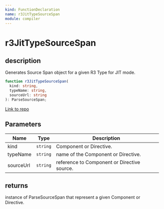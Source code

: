 ```yaml
---
kind: FunctionDeclaration
name: r3JitTypeSourceSpan
module: compiler
---
```


# r3JitTypeSourceSpan

## description

Generates Source Span object for a given R3 Type for JIT mode.

```ts
function r3JitTypeSourceSpan(
  kind: string,
  typeName: string,
  sourceUrl: string
): ParseSourceSpan;
```

[Link to repo](https://github.com/timdeschryver/angular/blob/master/packages/compiler/src/parse_util.ts#L150-L156)

## Parameters

| Name      | Type     | Description                                 |
| --------- | -------- | ------------------------------------------- |
| kind      | `string` | Component or Directive.                     |
| typeName  | `string` | name of the Component or Directive.         |
| sourceUrl | `string` | reference to Component or Directive source. |

## returns

instance of ParseSourceSpan that represent a given Component or Directive.
